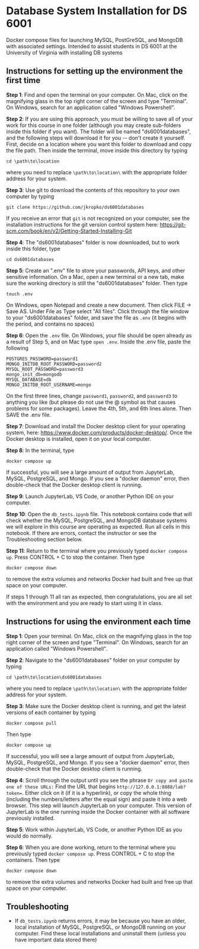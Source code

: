 # Database System Installation for DS 6001
Docker compose files for launching MySQL, PostGreSQL, and MongoDB with associated settings. Intended to assist students in DS 6001 at the University of Virginia with installing DB systems

## Instructions for setting up the environment the first time

**Step 1**: Find and open the terminal on your computer. On Mac, click on the magnifying glass in the top right corner of the screen and type "Terminal". On Windows, search for an application called "Windows Powershell".

**Step 2**: If you are using this approach, you must be willing to save all of your work for this course in one folder (although you may create sub-folders inside this folder if you want). The folder will be named "ds6001databases", and the following steps will download it for you -- don't create it yourself. First, decide on a location where you want this folder to download and copy the file path. Then inside the terminal, move inside this directory by typing
```
cd \path\to\location
```
where you need to replace `\path\to\location\` with the appropriate folder address for your system. 

**Step 3**: Use git to download the contents of this repository to your own computer by typing
```
git clone https://github.com/jkropko/ds6001databases
```
If you receive an error that `git` is not recognized on your computer, see the installation instructions for the git version control system here: https://git-scm.com/book/en/v2/Getting-Started-Installing-Git

**Step 4**: The "ds6001databases" folder is now downloaded, but to work inside this folder, type
```
cd ds6001databases
``` 

**Step 5**: Create an ".env" file to store your passwords, API keys, and other sensitive information. On a Mac, open a new terminal or a new tab, make sure the working directory is still the "ds6001databases" folder. Then type
```
touch .env
```
On Windows, open Notepad and create a new document. Then click FILE -> Save AS. Under File as Type select "All files". Click through the file window to your "ds6001databases" folder, and save the file as `.env` (it begins with the period, and contains no spaces)

**Step 6**: Open the `.env` file. On Windows, your file should be open already as a result of Step 5, and on Mac type `open .env`. Inside the .env file, paste the following
```
POSTGRES_PASSWORD=password1
MONGO_INITDB_ROOT_PASSWORD=password2
MYSQL_ROOT_PASSWORD=password3
mongo_init_db=mongodb
MYSQL_DATABASE=db
MONGO_INITDB_ROOT_USERNAME=mongo
```
On the first three lines, change `password1`, `password2`, and `password3` to anything you like (but please do not use the @ symbol as that causes problems for some packages). Leave the 4th, 5th, and 6th lines alone. Then SAVE the .env file.

**Step 7**: Download and install the Docker desktop client for your operating system, here: https://www.docker.com/products/docker-desktop/. Once the Docker desktop is installed, open it on your local computer. 

**Step 8**: In the terminal, type
```
docker compose up
```
If successful, you will see a large amount of output from JupyterLab, MySQL, PostgreSQL, and Mongo. If you see a "docker daemon" error, then double-check that the Docker desktop client is running.

**Step 9**: Launch JupyterLab, VS Code, or another Python IDE on your computer. 

**Step 10**: Open the `db_tests.ipynb` file. This notebook contains code that will check whether the MySQL, PostgreSQL, and MongoDB database systems we will explore in this course are operating as expected. Run all cells in this notebook. If there are errors, contact the instructor or see the Troubleshooting section below.

**Step 11**: Return to the terminal where you previously typed `docker compose up`. Press CONTROL + C to stop the container. Then type
```
docker compose down
```
to remove the extra volumes and networks Docker had built and free up that space on your computer.

If steps 1 through 11 all ran as expected, then congratulations, you are all set with the environment and you are ready to start using it in class. 

## Instructions for using the environment each time

**Step 1**: Open your terminal. On Mac, click on the magnifying glass in the top right corner of the screen and type "Terminal". On Windows, search for an application called "Windows Powershell".

**Step 2**: Navigate to the "ds6001databases" folder on your computer by typing
```
cd \path\to\location\ds6001databases
```
where you need to replace `\path\to\location\` with the appropriate folder address for your system. 

**Step 3**: Make sure the Docker desktop client is running, and get the latest versions of each container by typing
```
docker compose pull
```
Then type 
```
docker compose up
```
If successful, you will see a large amount of output from JupyterLab, MySQL, PostgreSQL, and Mongo. If you see a "docker daemon" error, then double-check that the Docker desktop client is running.

**Step 4**: Scroll through the output until you see the phrase `Or copy and paste one of these URLs:` Find the URL that begins `http://127.0.0.1:8888/lab?token=`. Either click on it (if it is a hyperlink), or copy the whole thing (including the numbers/letters after the equal sign) and paste it into a web browser. This step will launch JupyterLab on your computer. This version of JupyterLab is the one running inside the Docker container with all software previously installed.

**Step 5**: Work within JupyterLab, VS Code, or another Python IDE as you would do normally.

**Step 6**: When you are done working, return to the terminal where you previously typed `docker compose up`. Press CONTROL + C to stop the containers. Then type
```
docker compose down
```
to remove the extra volumes and networks Docker had built and free up that space on your computer.

## Troubleshooting

* If `db_tests.ipynb` returns errors, it may be because you have an older, local installation of MySQL, PostgreSQL, or MongoDB running on your computer. Find these local installations and uninstall them (unless you have important data stored there)
